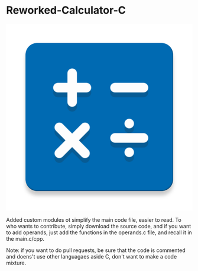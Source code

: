 # Reworked-Calculator-C
![](unnamed.png)




Added custom modules ot simplify the main code file, easier to read. To who wants to contribute, simply download the source code, and if you want to add operands,
just add the functions in the operands.c file, and recall it in the main.c/cpp. 

Note: if you want to do pull requests, be sure that the code is commented and doens't use other languagaes aside C, don't want to make a code mixture.

